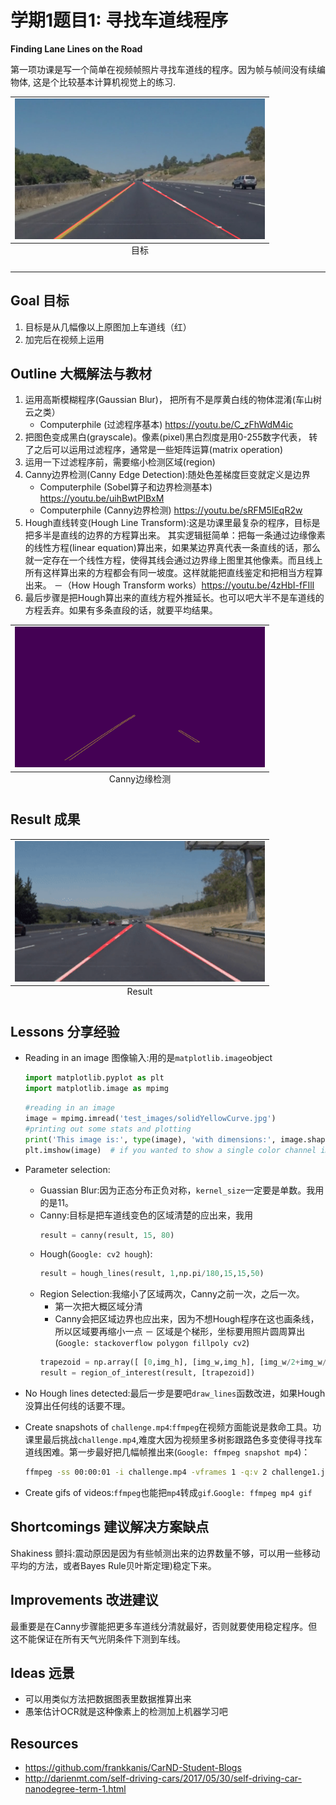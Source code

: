 # **学期1题目1: 寻找车道线程序** 

**Finding Lane Lines on the Road**

第一项功课是写一个简单在视频帧照片寻找车道线的程序。因为帧与帧间没有续编物体,
这是个比较基本计算机视觉上的练习.

<table class="image">
<caption align="bottom">目标</caption>
<tr><td><img src="https://github.com/berthu/CarND-LaneLines-P1/blob/master/test_images/post_hough/solidYellowCurve.jpg?raw=true" width="400"/></td></tr>
</table>

---

## Goal 目标
1. 目标是从几幅像以上原图加上车道线（红）
2. 加完后在视频上运用

## Outline 大概解法与教材
1. 运用高斯模糊程序(Gaussian Blur)， 把所有不是厚黄白线的物体混淆(车山树云之类）
	- Computerphile (过滤程序基本) https://youtu.be/C_zFhWdM4ic
2. 把图色变成黑白(grayscale)。像素(pixel)黑白烈度是用0-255数字代表， 转了之后可以运用过滤程序，通常是一些矩阵运算(matrix operation)
3. 运用一下过滤程序前，需要缩小检测区域(region)
4. Canny边界检测(Canny Edge Detection):随处色差梯度巨变就定义是边界
	- Computerphile (Sobel算子和边界检测基本) https://youtu.be/uihBwtPIBxM
	- Computerphile (Canny边界检测) https://youtu.be/sRFM5IEqR2w
5. Hough直线转变(Hough Line Transform):这是功课里最复杂的程序，目标是把多半是直线的边界的方程算出来。 其实逻辑挺简单：把每一条通过边缘像素的线性方程(linear equation)算出来，如果某边界真代表一条直线的话，那么就一定存在一个线性方程，使得其线会通过边界缘上图里其他像素。而且线上所有这样算出来的方程都会有同一坡度。这样就能把直线鉴定和把相当方程算出来。
－（How Hough Transform works）https://youtu.be/4zHbI-fFIlI
6. 最后步骤是把Hough算出来的直线方程外推延长。也可以吧大半不是车道线的方程丢弃。如果有多条直段的话，就要平均结果。

<table class="image">
<caption align="bottom">Canny边缘检测</caption>
<tr><td><img src="https://github.com/berthu/CarND-LaneLines-P1/blob/master/test_images/post_canny/challenge7.jpg?raw=true" width="400"/></td></tr>
</table>

## Result 成果
<table class="image">
<caption align="bottom">Result</caption>
<tr><td><img src="https://github.com/berthu/CarND-LaneLines-P1/blob/master/test_videos_output/output.gif?raw=true" width="400"/></td></tr>
</table>

## Lessons 分享经验
- Reading in an image 图像输入:用的是`matplotlib.image`object
	```python
	import matplotlib.pyplot as plt
	import matplotlib.image as mpimg
	```
	```python
	#reading in an image
	image = mpimg.imread('test_images/solidYellowCurve.jpg')
	#printing out some stats and plotting
	print('This image is:', type(image), 'with dimensions:', image.shape)
	plt.imshow(image)  # if you wanted to show a single color channel image called 'gray', for example, call as plt.imshow(gray, cmap='gray')
	```
- Parameter selection:
	- Guassian Blur:因为正态分布正负对称，`kernel_size`一定要是单数。我用的是11。
	- Canny:目标是把车道线变色的区域清楚的应出来，我用
		```python
		result = canny(result, 15, 80)
		```
	- Hough(`Google: cv2 hough`):
		```python
		result = hough_lines(result, 1,np.pi/180,15,15,50)
		```
	- Region Selection:我缩小了区域两次，Canny之前一次，之后一次。
		- 第一次把大概区域分清
		- Canny会把区域边界也应出来，因为不想Hough程序在这也画条线，所以区域要再缩小一点
		－ 区域是个梯形，坐标要用照片圆周算出 (`Google: stackoverflow polygon fillpoly cv2`)
		```python
		trapezoid = np.array([ [0,img_h], [img_w,img_h], [img_w/2+img_w/32,round(img_h*0.5,0)], [img_w/2-img_w/32,round(img_h*0.5,0)] ], np.int32)
    	result = region_of_interest(result, [trapezoid])
    	```
- No Hough lines detected:最后一步是要吧`draw_lines`函数改进，如果Hough没算出任何线的话要不理。
- Create snapshots of `challenge.mp4`:`ffmpeg`在视频方面能说是救命工具。功课里最后挑战`challenge.mp4`,难度大因为视频里多树影跟路色多变使得寻找车道线困难。第一步最好把几幅帧推出来(`Google: ffmpeg snapshot mp4`)：
	```bash
	ffmpeg -ss 00:00:01 -i challenge.mp4 -vframes 1 -q:v 2 challenge1.jpg
	```

- Create gifs of videos:`ffmpeg`也能把`mp4`转成`gif`.`Google: ffmpeg mp4 gif`

## Shortcomings 建议解决方案缺点
Shakiness 颤抖:震动原因是因为有些帧测出来的边界数量不够，可以用一些移动平均的方法，或者Bayes Rule贝叶斯定理)稳定下来。

## Improvements 改进建议
最重要是在Canny步骤能把更多车道线分清就最好，否则就要使用稳定程序。但这不能保证在所有天气光阴条件下测到车线。

## Ideas 远景
- 可以用类似方法把数据图表里数据推算出来
- 愚笨估计OCR就是这种像素上的检测加上机器学习吧

## Resources
- https://github.com/frankkanis/CarND-Student-Blogs
- http://darienmt.com/self-driving-cars/2017/05/30/self-driving-car-nanodegree-term-1.html
